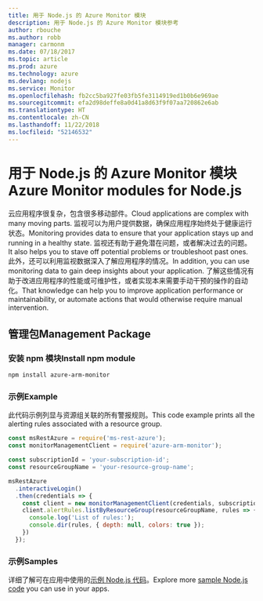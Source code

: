 ```yaml
---
title: 用于 Node.js 的 Azure Monitor 模块
description: 用于 Node.js 的 Azure Monitor 模块参考
author: rbouche
ms.author: robb
manager: carmonm
ms.date: 07/18/2017
ms.topic: article
ms.prod: azure
ms.technology: azure
ms.devlang: nodejs
ms.service: Monitor
ms.openlocfilehash: fb2cc5ba927fe03fb5fe3114919ed1b0b6e969ae
ms.sourcegitcommit: efa2d98deffe8a0d41a8d63f9f07aa720862e6ab
ms.translationtype: HT
ms.contentlocale: zh-CN
ms.lasthandoff: 11/22/2018
ms.locfileid: "52146532"
---
```

# <a name="azure-monitor-modules-for-nodejs"></a><span data-ttu-id="58360-103">用于 Node.js 的 Azure Monitor 模块</span><span class="sxs-lookup"><span data-stu-id="58360-103">Azure Monitor modules for Node.js</span></span>

<span data-ttu-id="58360-104">云应用程序很复杂，包含很多移动部件。</span><span class="sxs-lookup"><span data-stu-id="58360-104">Cloud applications are complex with many moving parts.</span></span> <span data-ttu-id="58360-105">监视可以为用户提供数据，确保应用程序始终处于健康运行状态。</span><span class="sxs-lookup"><span data-stu-id="58360-105">Monitoring provides data to ensure that your application stays up and running in a healthy state.</span></span> <span data-ttu-id="58360-106">监视还有助于避免潜在问题，或者解决过去的问题。</span><span class="sxs-lookup"><span data-stu-id="58360-106">It also helps you to stave off potential problems or troubleshoot past ones.</span></span> <span data-ttu-id="58360-107">此外，还可以利用监视数据深入了解应用程序的情况。</span><span class="sxs-lookup"><span data-stu-id="58360-107">In addition, you can use monitoring data to gain deep insights about your application.</span></span> <span data-ttu-id="58360-108">了解这些情况有助于改进应用程序的性能或可维护性，或者实现本来需要手动干预的操作的自动化。</span><span class="sxs-lookup"><span data-stu-id="58360-108">That knowledge can help you to improve application performance or maintainability, or automate actions that would otherwise require manual intervention.</span></span>

## <a name="management-package"></a><span data-ttu-id="58360-109">管理包</span><span class="sxs-lookup"><span data-stu-id="58360-109">Management Package</span></span>

### <a name="install-npm-module"></a><span data-ttu-id="58360-110">安装 npm 模块</span><span class="sxs-lookup"><span data-stu-id="58360-110">Install npm module</span></span>

```bash
npm install azure-arm-monitor
```

### <a name="example"></a><span data-ttu-id="58360-111">示例</span><span class="sxs-lookup"><span data-stu-id="58360-111">Example</span></span>

<span data-ttu-id="58360-112">此代码示例列显与资源组关联的所有警报规则。</span><span class="sxs-lookup"><span data-stu-id="58360-112">This code example prints all the alerting rules associated with a resource group.</span></span>

```javascript
const msRestAzure = require('ms-rest-azure');
const monitorManagementClient = require('azure-arm-monitor');

const subscriptionId = 'your-subscription-id';
const resourceGroupName = 'your-resource-group-name';

msRestAzure
  .interactiveLogin()
  .then(credentials => {
    const client = new monitorManagementClient(credentials, subscriptionId);
    client.alertRules.listByResourceGroup(resourceGroupName, rules => {
      console.log('List of rules:');
      console.dir(rules, { depth: null, colors: true });
    })
  });
```

### <a name="samples"></a><span data-ttu-id="58360-113">示例</span><span class="sxs-lookup"><span data-stu-id="58360-113">Samples</span></span>

<span data-ttu-id="58360-114">详细了解可在应用中使用的[示例 Node.js 代码](https://azure.microsoft.com/resources/samples/?platform=nodejs)。</span><span class="sxs-lookup"><span data-stu-id="58360-114">Explore more [sample Node.js code](https://azure.microsoft.com/resources/samples/?platform=nodejs) you can use in your apps.</span></span>

